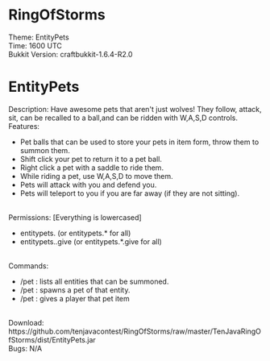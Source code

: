 RingOfStorms
============

Theme: EntityPets
<br/>Time: 1600 UTC
<br/>Bukkit Version: craftbukkit-1.6.4-R2.0
<br/>

EntityPets
==========
Description: Have awesome pets that aren't just wolves! They follow, attack, sit, can be recalled to a ball,and can be ridden with W,A,S,D controls.
<br/>
Features: 
<ul>
<li> Pet balls that can be used to store your pets in item form, throw them to summon them.
<li> Shift click your pet to return it to a pet ball.
<li> Right click a pet with a saddle to ride them.
<li> While riding a pet, use W,A,S,D to move them.
<li> Pets will attack with you and defend you.
<li> Pets will teleport to you if you are far away (if they are not sitting).
</ul>
<br/>
Permissions: [Everything is lowercased]
<ul>
<li> entitypets.<entity_name> (or entitypets.* for all)
<li> entitypets.<entity_name>.give (or entitypets.*.give for all)
</ul>
<br/>
Commands: 
<ul>
<li> /pet : lists all entities that can be summoned.
<li> /pet <entity> : spawns a pet of that entity.
<li> /pet <entity> <player> : gives a player that pet item
</ul>
<br/>
Download: https://github.com/tenjavacontest/RingOfStorms/raw/master/TenJavaRingOfStorms/dist/EntityPets.jar
<br/>
Bugs: N/A
